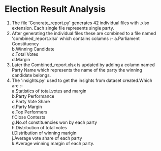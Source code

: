 # Election Result Analysis


1. The file 'Generate_report.py' generates  42 individual files with .xlsx extension. Each single file represents single party.
2. After generating the individual files these are combined to a file named 'combined_report.xlsx' which contains columns :-
       a.Parliament Constituency<br>
       b.Winning Candidate<br>
       c.Total Votes<br>
       d.Margin
4. Later the Combined_report.xlsx is updated by adding a column named Party Name which represents the name of the party the winning candidate belongs.
5. The 'insights.py' used to get the insights from dataset created.Which are :-<br>
       a.Statistics of total_votes and margin<br>
       b.Party Performance<br>
       c.Party Vote Share<br>
       d.Party Margin<br>
       e.Top Performers<br>
       f.Close Contests<br>
       g.No.of constituencies won by each party<br>
       h.Distribution of total votes<br>
       i.Distribution of winning marigin<br>
       j.Average vote share of each party<br>
       k.Average winning margin of each party.
